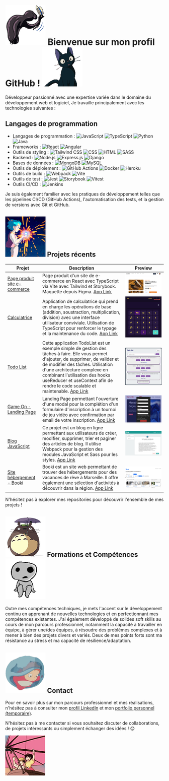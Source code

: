 # ![Hello](ghiblibowq.png) Bienvenue sur mon profil GitHub ! ![Hello](ghibli1q.gif)

Développeur passionné avec une expertise variée dans le domaine du développement web et logiciel, Je travaille principalement avec les technologies suivantes :

## Langages de programmation
- Langages de programmation : 
 ![JavaScript](https://img.shields.io/badge/-JavaScript-F7DF1E?logo=javascript&logoColor=white&style=flat)
  ![TypeScript](https://img.shields.io/badge/-TypeScript-007ACC?logo=typescript&logoColor=white&style=flat)
  ![Python](https://img.shields.io/badge/-Python-3776AB?logo=python&logoColor=white&style=flat)
  ![Java](https://img.shields.io/badge/-Java-007396?logo=java&logoColor=white&style=flat)
- Frameworks : 
  ![React](https://img.shields.io/badge/-React-61DAFB?logo=react&logoColor=white&style=flat)
  ![Angular](https://img.shields.io/badge/-Angular-DD0031?logo=angular&logoColor=white&style=flat)
- Outils de styling : 
  ![Tailwind CSS](https://img.shields.io/badge/-Tailwind_CSS-38B2AC?logo=tailwind-css&logoColor=white&style=flat)
  ![CSS](https://img.shields.io/badge/-CSS-1572B6?logo=css3&logoColor=white&style=flat)
  ![HTML](https://img.shields.io/badge/-HTML-E34F26?logo=html5&logoColor=white&style=flat)
  ![SASS](https://img.shields.io/badge/-SASS-CC6699?logo=sass&logoColor=white&style=flat)
- Backend : 
  ![Node.js](https://img.shields.io/badge/-Node.js-339933?logo=node.js&logoColor=white&style=flat)
  ![Express.js](https://img.shields.io/badge/-Express.js-000000?logo=express&logoColor=white&style=flat)
  ![Django](https://img.shields.io/badge/-Django-092E20?logo=django&logoColor=white&style=flat)
- Bases de données : 
  ![MongoDB](https://img.shields.io/badge/-MongoDB-47A248?logo=mongodb&logoColor=white&style=flat)
  ![MySQL](https://img.shields.io/badge/-MySQL-4479A1?logo=mysql&logoColor=white&style=flat)
- Outils de déploiement :
  ![GitHub Actions](https://img.shields.io/badge/-GitHub_Actions-2088FF?logo=github-actions&logoColor=white&style=flat)
  ![Docker](https://img.shields.io/badge/-Docker-2496ED?logo=docker&logoColor=white&style=flat)
  ![Heroku](https://img.shields.io/badge/-Heroku-430098?logo=heroku&logoColor=white&style=flat)
- Outils de build : 
  ![Webpack](https://img.shields.io/badge/-Webpack-8DD6F9?logo=webpack&logoColor=white&style=flat)
  ![Vite](https://img.shields.io/badge/-Vite-646CFF?logo=vite&logoColor=white&style=flat)
- Outils de test : 
  ![Jest](https://img.shields.io/badge/-Jest-C21325?logo=jest&logoColor=white&style=flat)
  ![Storybook](https://img.shields.io/badge/-Storybook-FF4785?logo=storybook&logoColor=white&style=flat)
  ![Vitest](https://img.shields.io/badge/-Vitest-646CFF?logo=vite&logoColor=white&style=flat)
- Outils CI/CD :
  ![Jenkins](https://img.shields.io/badge/-Jenkins-D24939?logo=jenkins&logoColor=white&style=flat)

Je suis également familier avec les pratiques de développement telles que les pipelines CI/CD (GitHub Actions), l'automatisation des tests, et la gestion de versions avec Git et GitHub.

## ![Projets récents](fireworkghibliq.gif) Projets récents

| Projet | Description | Preview |
|--------|-------------|---------|
| [Page produit site e-commerce](https://github.com/Escanor1986/Page_produit_site_e_commerce) | Page produit d'un site de e-commerce en React avec TypeScript via Vite avec Tailwind et Storybook. Maquette depuis Figma. [App Link](https://escanor1986.github.io/Page_produit_site_e_commerce/) | ![preview e-commerce](ecommerce.png) |
| [Calculatrice](https://github.com/Escanor1986/Calculatrice-en-TypeScript-avec-Tailwind) | Application de calculatrice qui prend en charge les opérations de base (addition, soustraction, multiplication, division) avec une interface utilisateur conviviale. Utilisation de TypeScript pour renforcer le typage et la maintenance du code. [App Link](https://escanor1986.github.io/Calculatrice-en-TypeScript-avec-Tailwind/) | ![preview calculatrice](calculatrice.png) |
| [Todo List](https://github.com/Escanor1986/React-Todo) | Cette application TodoList est un exemple simple de gestion des tâches à faire. Elle vous permet d'ajouter, de supprimer, de valider et de modifier des tâches. Utilisation d'une architecture complexe en combinant l'utilisation des hooks useReducer et useContext afin de rendre le code scalable et maintenable. [App Link](https://escanor1986.github.io/React-Todo/) | ![preview todo](todo.png) |
| [Game On - Landing Page](https://github.com/Escanor1986/GameOn-website-FR) | Landing Page permettant l'ouverture d'une modal pour la complétion d'un formulaire d'inscription à un tournoi de jeu vidéo avec confirmation par email de votre inscription. [App Link](https://escanor1986.github.io/GameOn-website-FR/) | ![preview Game On](gameon.png) |
| [Blog JavaScript](https://github.com/Escanor1986/P_JavaScript_Blog) | Ce projet est un blog en ligne permettant aux utilisateurs de créer, modifier, supprimer, trier et paginer des articles de blog. Il utilise Webpack pour la gestion des modules JavaScript et Sass pour les styles. [App Link](https://escanor1986.github.io/P_JavaScript_Blog/) | ![preview Blog JavaScript](blog.png) |
| [Site hébergement - Booki](https://github.com/Escanor1986/P2_Booki) | Booki est un site web permettant de trouver des hébergements pour des vacances de rêve à Marseille. Il offre également une sélection d'activités à découvrir dans la région. [App Link](https://escanor1986.github.io/P2_Booki/) | ![preview Blog JavaScript](booki.png) | 

N'hésitez pas à explorer mes repositories pour découvrir l'ensemble de mes projets !

## ![Formation et compétence](ghiblitotoroooo.png) Formations et Compétences ![Formation et compétence](ggghibliq.gif)

Outre mes compétences techniques, je mets l'accent sur le développement continu en apprenant de nouvelles technologies et en perfectionnant mes compétences existantes. J'ai également développé de solides soft skills au cours de mon parcours professionnel, notamment la capacité à travailler en équipe, à gérer une/des équipes, à résoudre des problèmes complexes et à mener à bien des projets divers et variés. Deux de mes points forts sont ma résistance au stress et ma capacité de résilience/adaptation.

## ![Contact](ghibli_ponyoq.png) Contact

Pour en savoir plus sur mon parcours professionnel et mes réalisations, n'hésitez pas à consulter mon [profil LinkedIn](linkedin.com/in/lionelzovi) et mon [portfolio personnel (temporaire)](escanor1986.github.io/CV_Dev/).

N'hésitez pas à me contacter si vous souhaitez discuter de collaborations, de projets intéressants ou simplement échanger des idées ! 😊

![Bye](ghiblibye.jpg)
